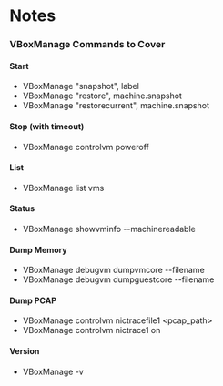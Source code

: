 # Notes

### VBoxManage Commands to Cover

#### Start
 - VBoxManage "snapshot", label  
 - VBoxManage "restore", machine.snapshot  
 - VBoxManage "restorecurrent", machine.snapshot  


 #### Stop (with timeout)
  - VBoxManage controlvm <label> poweroff  


 #### List
  - VBoxManage list vms  


 #### Status
  - VBoxManage showvminfo <label> --machinereadable  


 #### Dump Memory
 - VBoxManage debugvm <label> dumpvmcore --filename <path>  
 - VBoxManage debugvm <label> dumpguestcore --filename <path>  


 #### Dump PCAP
  - VBoxManage controlvm <label> nictracefile1 <pcap_path>    
  - VBoxManage controlvm <label> nictrace1 on  

#### Version
 - VBoxManage -v
